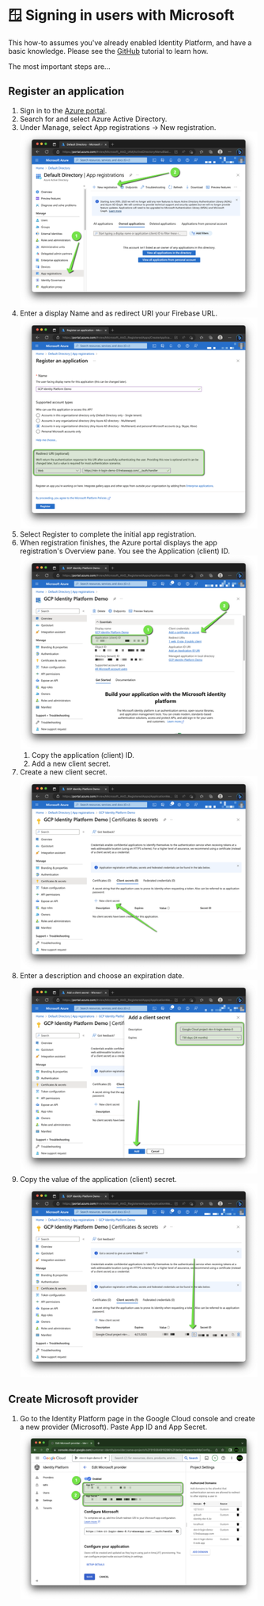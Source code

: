 # 🪟 Signing in users with Microsoft

This how-to assumes you've already enabled Identity Platform,
and have a basic knowledge.
Please see the [GitHub](./github) tutorial to learn how.

The most important steps are...

## Register an application

1. Sign in to the [Azure portal](https://portal.azure.com/).
1. Search for and select Azure Active Directory.
1. Under Manage, select App registrations -> New registration.
  ![Screenshot: App registration](./img/azure-ad-new-app.png)
1. Enter a display Name and as redirect URI your Firebase URL.
  ![Screenshot: Regsiter an application](./img/azure-ad-new-app-config.png)
1. Select Register to complete the initial app registration.
1. When registration finishes, the Azure portal displays the app registration's Overview pane. You see the Application (client) ID.
  ![Screenshot: verview pane](./img/azure-ad-new-app-id.png)
    1. Copy the application (client) ID.
    1. Add a new client secret.
1. Create a new client secret.
  ![Screenshot: Certificates & secrets](./img/azure-ad-new-app-secret.png)
1. Enter a description and choose an expiration date.
  ![Screenshot: Certificates & secrets](./img/azure-ad-new-app-secret-config.png)
1. Copy the value of the application (client) secret.
  ![Screenshot: Certificates & secrets](./img/azure-ad-new-app-secret-copy.png)

## Create Microsoft provider

1. Go to the Identity Platform page in the Google Cloud console and create a new provider (Microsoft). Paste App ID and App Secret.
  ![Screenshot: Credentials](./img/google-cloud-microsoft-provider.png)